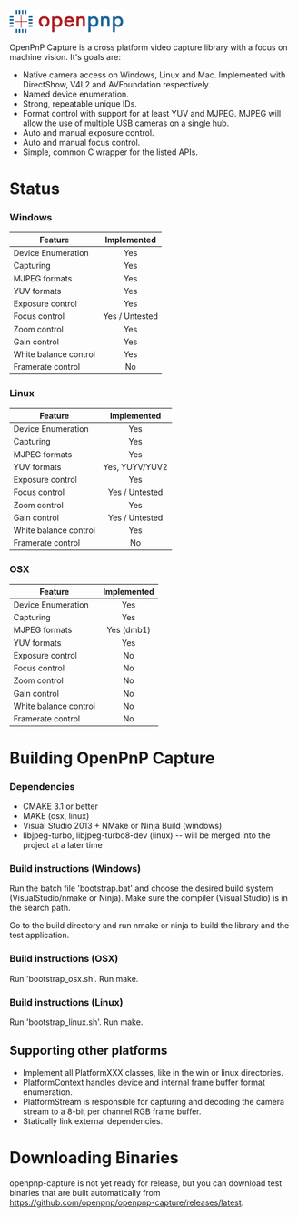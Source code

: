 ![OpenPNP Logo](doc/logo_small.png)

OpenPnP Capture is a cross platform video capture library with a focus on machine vision. It's goals are:

* Native camera access on Windows, Linux and Mac. Implemented with DirectShow, V4L2 and AVFoundation respectively.
* Named device enumeration.
* Strong, repeatable unique IDs.
* Format control with support for at least YUV and MJPEG. MJPEG will allow the use of multiple USB cameras on a single hub.
* Auto and manual exposure control.
* Auto and manual focus control.
* Simple, common C wrapper for the listed APIs.

# Status

### Windows

| Feature       | Implemented   |
| ------------- |:-------------:|
| Device Enumeration | Yes |
| Capturing | Yes |
| MJPEG formats | Yes |
| YUV formats | Yes |
| Exposure control | Yes |
| Focus control | Yes / Untested |
| Zoom control | Yes |
| Gain control | Yes |
| White balance control | Yes |
| Framerate control | No |

### Linux

| Feature       | Implemented   |
| ------------- |:-------------:|
| Device Enumeration | Yes |
| Capturing | Yes |
| MJPEG formats | Yes |
| YUV formats | Yes, YUYV/YUV2 |
| Exposure control | Yes |
| Focus control | Yes / Untested |
| Zoom control | Yes |
| Gain control | Yes / Untested |
| White balance control | Yes |
| Framerate control | No |

### OSX

| Feature       | Implemented   |
| ------------- |:-------------:|
| Device Enumeration | Yes |
| Capturing | Yes |
| MJPEG formats | Yes (dmb1) |
| YUV formats | Yes |
| Exposure control | No |
| Focus control | No |
| Zoom control | No |
| Gain control | No |
| White balance control | No |
| Framerate control | No |

# Building OpenPnP Capture

### Dependencies
* CMAKE 3.1 or better
* MAKE (osx, linux)
* Visual Studio 2013 + NMake or Ninja Build (windows)
* libjpeg-turbo, libjpeg-turbo8-dev (linux) -- will be merged into the project at a later time

### Build instructions (Windows)
Run the batch file 'bootstrap.bat' and choose the desired build system (VisualStudio/nmake or Ninja). Make sure the compiler (Visual Studio) is in the search path. 

Go to the build directory and run nmake or ninja to build the library and the test application.

### Build instructions (OSX)
Run 'bootstrap_osx.sh'. Run make.

### Build instructions (Linux)
Run 'bootstrap_linux.sh'. Run make.

## Supporting other platforms
* Implement all PlatformXXX classes, like in the win or linux directories.
* PlatformContext handles device and internal frame buffer format enumeration.
* PlatformStream is responsible for capturing and decoding the camera stream to a 8-bit per channel RGB frame buffer.
* Statically link external dependencies.

# Downloading Binaries

openpnp-capture is not yet ready for release, but you can download test binaries that are built automatically
from https://github.com/openpnp/openpnp-capture/releases/latest.
